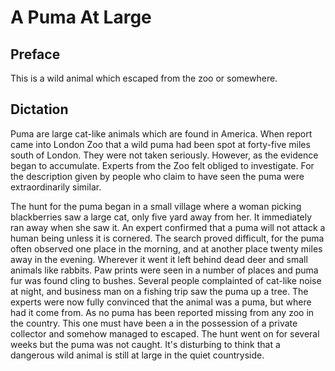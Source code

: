 # A Puma At Large

## Preface

This is a wild animal which escaped from the zoo or somewhere.

## Dictation

Puma are large cat-like animals which are found in America. When report came into London Zoo that a wild puma had been spot at forty-five miles south of London. They were not taken seriously. However, as the evidence began to accumulate. Experts from the Zoo felt obliged to investigate. For the description given by people who claim to have seen the puma were extraordinarily similar.

The hunt for the puma began in a small village where a woman picking blackberries saw a large cat, only five yard away from her. It immediately ran away when she saw it. An expert confirmed that a puma will not attack a human being unless it is cornered. The search proved difficult, for the puma often observed one place in the morning, and at another place twenty miles away in the evening. Wherever it went it left behind dead deer and small animals like rabbits. Paw prints were seen in a number of places and puma fur was found cling to bushes. Several people complainted of cat-like noise at night, and business man on a fishing trip saw the puma up a tree. The experts were now fully convinced that the animal was a puma, but where had it come from. As no puma has been reported missing from any zoo in the country. This one must have been a in the possession of a private collector and somehow managed to escaped. The hunt went on for several weeks but the puma was not caught. It's disturbing to think that a dangerous wild animal is still at large in the quiet countryside.

